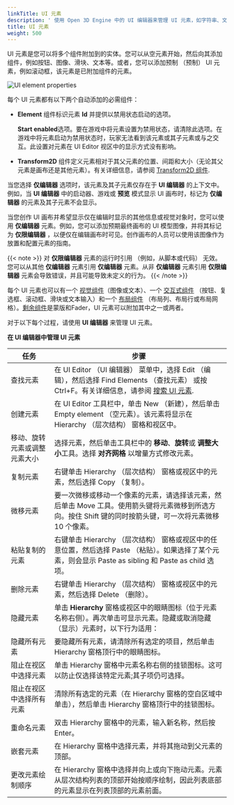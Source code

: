 ```yaml
---
linkTitle: UI 元素
description: ' 使用 Open 3D Engine 中的 UI 编辑器来管理 UI 元素，如字符串、文本输入字段、图像、按钮或容器。 '
title: UI 元素
weight: 500
---
```


UI 元素是您可以将多个组件附加到的实体。您可以从空元素开始，然后向其添加组件，例如按钮、图像、滑块、文本等。或者，您可以添加预制 （预制） UI 元素，例如滚动框，该元素是已附加组件的元素。

![UI element properties](/images/user-guide/interactivity/user-interface/elements/ui-editor-elements.png)

每个 UI 元素都有以下两个自动添加的必需组件：
+ **Element** 组件标识元素 **Id** 并提供以禁用状态启动的选项。

  **Start enabled**选项。要在游戏中将元素设置为禁用状态，请清除此选项。在游戏中将元素启动为禁用状态时，玩家无法看到该元素或其子元素或与之交互。此设置对元素在 UI Editor 视区中的显示方式没有影响。
+ **Transform2D** 组件定义元素相对于其父元素的位置、间距和大小（无论其父元素是画布还是其他元素）。有关详细信息，请参阅 [Transform2D 组件](/docs/user-guide/interactivity/user-interface/components/transform2d).

当您选择 **仅编辑器** 选项时，该元素及其子元素仅存在于 **UI 编辑器** 的上下文中。例如，当 **UI 编辑器** 中的启动器、游戏或 **预览** 模式显示 UI 画布时，标记为 **仅编辑器** 的元素及其子元素不会显示。

当您创作 UI 画布并希望显示仅在编辑时显示的其他信息或视觉对象时，您可以使用 **仅编辑器** 元素。例如，您可以添加预期最终画布的 UI 模型图像，并将其标记为 **仅限编辑器** ，以便仅在编辑画布时可见。创作画布的人员可以使用该图像作为放置和配置元素的指南。

{{< note >}}
对 **仅限编辑器** 元素的运行时引用 （例如，从脚本或代码） 无效。您可以从其他 **仅编辑器** 元素引用 **仅编辑器** 元素。从非 **仅编辑器** 元素引用 **仅限编辑器** 元素会导致错误，并且可能导致未定义的行为。
{{< /note >}}

每个 UI 元素也可以有一个 [视觉组件](../components/visual)（图像或文本）、一个 [交互式组件](../components/interactive) （按钮、复选框、滚动框、滑块或文本输入）和一个 [布局组件](../components/layout) （布局列、布局行或布局网格）。[剩余组件](../components/other)是蒙版和Fader，UI 元素可以附加其中之一或两者。

对于以下每个过程，请使用 **UI 编辑器** 来管理 UI 元素。

**在 UI 编辑器中管理 UI 元素**

| 任务 | 步骤 |
| --- | --- |
| 查找元素 |在 UI Editor （UI 编辑器） 菜单中，选择 Edit （编辑），然后选择 Find Elements （查找元素） 或按 Ctrl+F。有关详细信息，请参阅 [搜索 UI 元素](search-element). |
| 创建元素 |在 UI Editor 工具栏中，单击 New （新建），然后单击 Empty element （空元素）。该元素将显示在 Hierarchy （层次结构） 窗格和视区中。  |
| 移动、旋转元素或调整元素大小 | 选择元素，然后单击工具栏中的 **移动**、**旋转**或 **调整大小**工具。选择 **对齐网格** 以增量方式修改元素。  |
| 复制元素 |右键单击 Hierarchy （层次结构） 窗格或视区中的元素，然后选择 Copy （复制）。  |
| 微移元素 |要一次微移或移动一个像素的元素，请选择该元素，然后单击 Move 工具。使用箭头键将元素微移到所选方向。按住 Shift 键的同时按箭头键，可一次将元素微移 10 个像素。 |
| 粘贴复制的元素 |右键单击 Hierarchy （层次结构） 窗格或视区中的任意位置，然后选择 Paste （粘贴）。如果选择了某个元素，则会显示 Paste as sibling 和 Paste as child 选项。  |
| 删除元素 |右键单击 Hierarchy （层次结构） 窗格或视区中的元素，然后选择 Delete （删除）。 |
| 隐藏元素 | 单击 **Hierarchy** 窗格或视区中的眼睛图标（位于元素名称右侧）。再次单击可显示元素。隐藏或取消隐藏（显示）元素时，以下行为适用：  |
| 隐藏所有元素 |要隐藏所有元素，请清除所有选定的项目，然后单击 Hierarchy 窗格顶行中的眼睛图标。 |
| 阻止在视区中选择元素 |单击 Hierarchy 窗格中元素名称右侧的挂锁图标。这可以防止仅选择该特定元素;其子项仍可选择。 |
| 阻止在视区中选择所有元素 |清除所有选定的元素（在 Hierarchy 窗格的空白区域中单击），然后单击 Hierarchy 窗格顶行中的挂锁图标。 |
| 重命名元素 |双击 Hierarchy 窗格中的元素，输入新名称，然后按 Enter。  |
| 嵌套元素 |在 Hierarchy 窗格中选择元素，并将其拖动到父元素的顶部。  |
| 更改元素绘制顺序 |在 Hierarchy 窗格中选择并向上或向下拖动元素。元素从层次结构列表的顶部开始按顺序绘制，因此列表底部的元素显示在列表顶部的元素前面。  |
